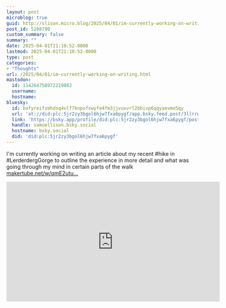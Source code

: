 ```yaml
---
layout: post
microblog: true
guid: http://slison.micro.blog/2025/04/01/im-currently-working-on-writing.html
post_id: 5288790
custom_summary: false
summary: ""
date: 2025-04-01T21:10:52-0000
lastmod: 2025-04-01T21:10:52-0000
type: post
categories:
- "Thoughts"
url: /2025/04/01/im-currently-working-on-writing.html
mastodon:
  id: 114264758972219882
  username: 
  hostname: 
bluesky:
  id: bafyreifzmhdsq4vlf7knpofxwyfe4fm3jjvuxvrl2bbivp6qqyaevmo5qy
  url: 'at://did:plc:5jr2zy3bgol6hjw7fxa6pygf/app.bsky.feed.post/3llrrwj4emu2a'
  link: 'https://bsky.app/profile/did:plc:5jr2zy3bgol6hjw7fxa6pygf/post/3llrrwj4emu2a'
  handle: samuellison.bsky.social
  hostname: bsky.social
  did: 'did:plc:5jr2zy3bgol6hjw7fxa6pygf'
---
```

I'm currently working on writing an article about my recent #hike in #LerderdergGorge to outline the experience in more detail and what was going through my mind in certain parts of the walk [makertube.net/w/qmE2utu...](https://makertube.net/w/qmE2utucUNLLumbLmKdUAE)

<iframe title="Lerderderg Gorge - March 2025" width="560" height="315" src="https://makertube.net/videos/embed/qmE2utucUNLLumbLmKdUAE" frameborder="0" allowfullscreen="" sandbox="allow-same-origin allow-scripts allow-popups allow-forms"></iframe>
